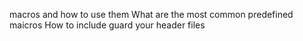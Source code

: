 
macros and how to use them
What are the most common predefined maicros
How to include guard your header files

